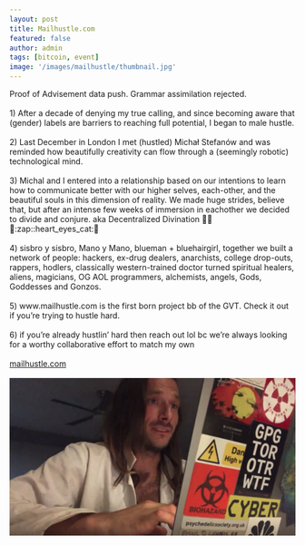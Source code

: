 ```yaml
---
layout: post
title: Mailhustle.com
featured: false
author: admin
tags: [bitcoin, event]
image: '/images/mailhustle/thumbnail.jpg'
---
```

<p>
Proof of Advisement data push. Grammar assimilation rejected. 
<br>
<br>
1) After a decade of denying my true calling, and since becoming aware that (gender) labels are barriers to reaching full potential, I began to male hustle. 
<br>
<br>
2) Last December in London I met (hustled) Michał Stefanów and was reminded how beautifully creativity can flow through a (seemingly robotic) technological mind. 
<br> 
<br>
3) Michal and I entered into a relationship based on our intentions to learn how to communicate better with our higher selves, each-other, and the beautiful souls in this dimension of reality. We made huge strides, believe that, but after an intense few weeks of immersion in eachother we decided to divide and conjure. aka Decentralized Divination 🤜🏼🦄:zap::heart_eyes_cat:🧠
<br>
  <br>
4) sisbro y sisbro, Mano y Mano, blueman + bluehairgirl, together we built a network of people: hackers, ex-drug dealers, anarchists, college drop-outs, rappers, hodlers, classically western-trained doctor turned spiritual healers, aliens, magicians, OG AOL programmers, alchemists, angels, Gods, Goddesses and Gonzos. 
<br>
  <br>
5) www.mailhustle.com is the first born project bb of the GVT. Check it out if you’re trying to hustle hard. 
<br>
  <br>
6) if you’re already hustlin’ hard then reach out lol bc we’re always looking for a worthy collaborative effort to match my own
<br>
  <br>
  <a href="http://mailhustle.com">mailhustle.com</a>
  <br>
  <br>
  <a href="https://www.youtube.com/watch?v=ugZyDOQ7o_U">
  <img src="images/mailhustle/youtube.jpg" alt="mailhustle.com - quick demo">
</a>
